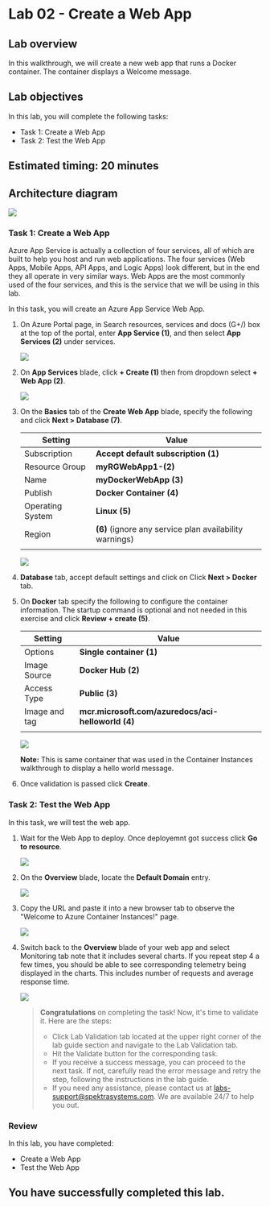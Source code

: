 # Lab 02 - Create a Web App

## Lab overview

In this walkthrough, we will create a new web app that runs a Docker container. The container displays a Welcome message.

## Lab objectives

In this lab, you will complete the following tasks:

+ Task 1: Create a Web App
+ Task 2: Test the Web App

## Estimated timing: 20 minutes

## Architecture diagram

![](../images/az900lab02.PNG) 

### Task 1: Create a Web App

Azure App Service is actually a collection of four services, all of which are built to help you host and run web applications. The four services (Web Apps, Mobile Apps, API Apps, and Logic Apps) look different, but in the end they all operate in very similar ways. Web Apps are the most commonly used of the four services, and this is the service that we will be using in this lab.

In this task, you will create an Azure App Service Web App.

1. On Azure Portal page, in Search resources, services and docs (G+/) box at the top of the portal, enter **App Service (1)**, and then select **App Services (2)** under services.

   ![](../images/lab2-image1.png) 

1. On **App Services** blade, click **+ Create (1)** then from dropdown select **+ Web App (2)**.

   ![](../images/lab2-image2.png) 

1. On the **Basics** tab of the **Create Web App** blade, specify the following and click **Next > Database (7)**.
 
    | Setting | Value |
    | -- | -- |
    | Subscription | **Accept default subscription (1)** |
    | Resource Group | **myRGWebApp1-<inject key="DeploymentID" enableCopy="false"/>(2)**  |
    | Name | **myDockerWebApp<inject key="DeploymentID" enableCopy="false"/> (3)** |
    | Publish | **Docker Container (4)** |
    | Operating System | **Linux (5)** |
    | Region | **<inject key="Region" enableCopy="false"/>** **(6)** (ignore any service plan availability warnings) |
    |||

    ![](../images/lab2-image3.png)

   
1. **Database** tab, accept default settings and click on Click **Next > Docker** tab. 

1. On **Docker** tab specify the following to configure the container information. The startup command is optional and not needed in this exercise and click **Review + create (5)**.

    | Setting | Value |
    | -- | -- |
    | Options | **Single container (1)** |
    | Image Source | **Docker Hub (2)** |
    | Access Type | **Public (3)** |
    | Image and tag | **mcr.microsoft.com/azuredocs/aci-helloworld (4)** |
    |||

   ![](../images/lab2-image4.png)


   **Note:** This is same container that was used in the Container Instances walkthrough to display a hello world message.

1. Once validation is passed click **Create**.

### Task 2: Test the Web App

In this task, we will test the web app.

1. Wait for the Web App to deploy. Once deployemnt got success click **Go to resource**.

   ![](../images/lab2-image5.png)

1. On the **Overview** blade, locate  the **Default Domain** entry.

     ![](../images/lab2-image6.png)

1. Copy the URL and paste it into a new browser tab to observe the "Welcome to Azure Container Instances!" page.

    ![](../images/lab2-image7.png)

1. Switch back to the **Overview** blade of your web app and select Monitoring tab note that it includes several charts. If you repeat step 4 a few times, you should be able to see corresponding telemetry being displayed in the charts. This includes number of requests and average response time.

      ![](../images/lab2-image8.png)

   > **Congratulations** on completing the task! Now, it's time to validate it. Here are the steps:
   > - Click Lab Validation tab located at the upper right corner of the lab guide section and navigate to the Lab Validation tab.
   > - Hit the Validate button for the corresponding task.
   > - If you receive a success message, you can proceed to the next task. If not, carefully read the error message and retry the step, following the instructions in the lab guide.
   > - If you need any assistance, please contact us at labs-support@spektrasystems.com. We are available 24/7 to help you out.

### Review
In this lab, you have completed:
- Create a Web App
- Test the Web App
  
## You have successfully completed this lab.
